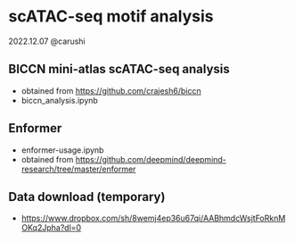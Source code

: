 # scATAC-seq motif analysis
2022.12.07 @carushi


## BICCN mini-atlas scATAC-seq analysis
* obtained from https://github.com/crajesh6/biccn
* biccn\_analysis.ipynb

## Enformer
* enformer-usage.ipynb
* obtained from https://github.com/deepmind/deepmind-research/tree/master/enformer


## Data download (temporary)
* https://www.dropbox.com/sh/8wemj4ep36u67qi/AABhmdcWsjtFoRknMOKq2Jpha?dl=0
